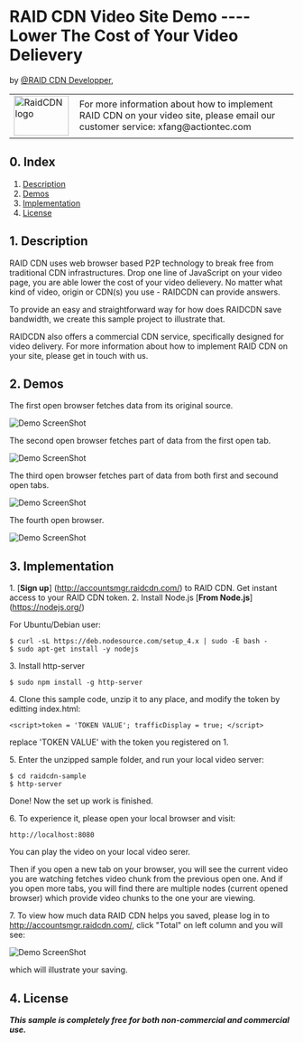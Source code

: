 # RAID CDN Video Site Demo ---- Lower The Cost of Your Video Delievery

by [@RAID CDN Developper](http://demo-cloud.apps.58dahuo.com), 

<table width="100%">
    <tr>
        <td width="100"><a href="http://demo-cloud.apps.58dahuo.com"><img src="http://zifacdn.oss-cn-hangzhou.aliyuncs.com/raidcdn-logo.png" width="97px" height="71px" alt="RaidCDN logo"/></a></td>
        <td>For more information about how to implement RAID CDN on your video site, please email our customer service: xfang@actiontec.com</td>
    </tr>
</table>

## 0. Index

1. [Description](#1-description)
2. [Demos](#2-demos)
3. [Implementation](#3-implementation)
4. [License](#4-license)

## 1. Description

RAID CDN uses web browser based P2P technology to break free from traditional CDN infrastructures.
Drop one line of JavaScript on your video page, you are able lower the cost of your video delievery.
No matter what kind of video, origin or CDN(s) you use - RAIDCDN can provide answers.

To provide an easy and straightforward way for how does RAIDCDN save bandwidth, we create this sample project to illustrate that. 

RAIDCDN also offers a commercial CDN service, specifically designed for video delivery. For more information about how to implement RAID CDN on your site, please get in touch with us.

## 2. Demos
The first open browser fetches data from its original source.

![Demo ScreenShot](http://zifacdn.oss-cn-hangzhou.aliyuncs.com/sample_snapshot_1_1.png)

The second open browser fetches part of data from the first open tab.

![Demo ScreenShot](http://zifacdn.oss-cn-hangzhou.aliyuncs.com/sample_snapshot_1_2.png)

The third open browser fetches part of data from both first and secound open tabs.

![Demo ScreenShot](http://zifacdn.oss-cn-hangzhou.aliyuncs.com/sample_snapshot_1_3.png)

The fourth open browser.

![Demo ScreenShot](http://zifacdn.oss-cn-hangzhou.aliyuncs.com/sample_snapshot_1_4.png)

## 3. Implementation

1\. [**Sign up**] (http://accountsmgr.raidcdn.com/) to RAID CDN. Get instant access to your RAID CDN token. 
2\. Install Node.js [**From Node.js**] (https://nodejs.org/)

For Ubuntu/Debian user:


```
$ curl -sL https://deb.nodesource.com/setup_4.x | sudo -E bash -
$ sudo apt-get install -y nodejs
```

3\. Install http-server

```
$ sudo npm install -g http-server
```
4\. Clone this sample code, unzip it to any place, and modify the token by editting index.html:

```
<script>token = 'TOKEN VALUE'; trafficDisplay = true; </script>
```
replace 'TOKEN VALUE' with the token you registered on 1.

5\. Enter the unzipped sample folder, and run your local video server:

```
$ cd raidcdn-sample
$ http-server
```

Done! Now the set up work is finished.

6\. To experience it, please open your local browser and visit:

```
http://localhost:8080
```

You can play the video on your local video serer.

Then if you open a new tab on your browser, you will see the current video you are watching fetches video chunk from the previous open one. And if you open more tabs, you will find there are multiple nodes (current opened browser) which provide video chunks to the one your are viewing.

7\. To view how much data RAID CDN helps you saved, please log in to http://accountsmgr.raidcdn.com/, click "Total" on left column and you will see:

![Demo ScreenShot](http://zifacdn.oss-cn-hangzhou.aliyuncs.com/total_usage.png)

which will illustrate your saving.

## 4. License

**_This sample is completely free for both non-commercial and commercial use._**
